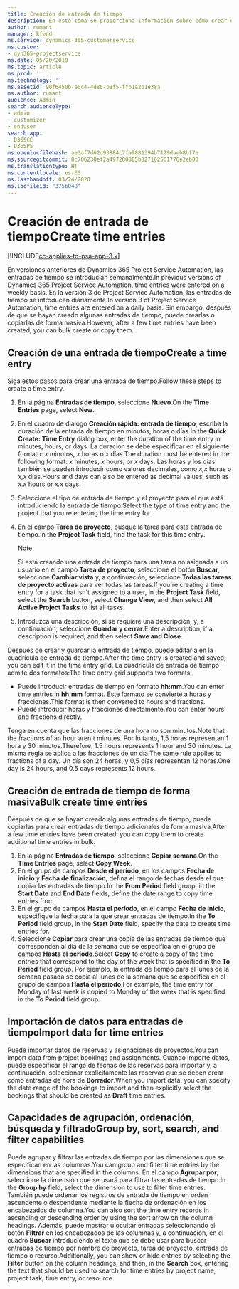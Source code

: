 ```yaml
---
title: Creación de entrada de tiempo
description: En este tema se proporciona información sobre cómo crear entradas de tiempo.
author: rumant
manager: kfend
ms.service: dynamics-365-customerservice
ms.custom:
- dyn365-projectservice
ms.date: 05/20/2019
ms.topic: article
ms.prod: ''
ms.technology: ''
ms.assetid: 90f6450b-e0c4-4d86-b8f5-ffb1a2b1e38a
ms.author: rumant
audience: Admin
search.audienceType:
- admin
- customizer
- enduser
search.app:
- D365CE
- D365PS
ms.openlocfilehash: ae3af7d62d93884c7fa9881394b7129daeb8bf7e
ms.sourcegitcommit: 8c786230ef2a497280885b827162561776e2eb00
ms.translationtype: HT
ms.contentlocale: es-ES
ms.lasthandoff: 03/24/2020
ms.locfileid: "3756048"
---
```

# <a name="create-time-entries"></a><span data-ttu-id="d273e-103">Creación de entrada de tiempo</span><span class="sxs-lookup"><span data-stu-id="d273e-103">Create time entries</span></span>

[!INCLUDE[cc-applies-to-psa-app-3.x](../includes/cc-applies-to-psa-app-3x.md)]

<span data-ttu-id="d273e-104">En versiones anteriores de Dynamics 365 Project Service Automation, las entradas de tiempo se introducían semanalmente.</span><span class="sxs-lookup"><span data-stu-id="d273e-104">In previous versions of Dynamics 365 Project Service Automation, time entries were entered on a weekly basis.</span></span> <span data-ttu-id="d273e-105">En la versión 3 de Project Service Automation, las entradas de tiempo se introducen diariamente.</span><span class="sxs-lookup"><span data-stu-id="d273e-105">In version 3 of Project Service Automation, time entries are entered on a daily basis.</span></span> <span data-ttu-id="d273e-106">Sin embargo, después de que se hayan creado algunas entradas de tiempo, puede crearlas o copiarlas de forma masiva.</span><span class="sxs-lookup"><span data-stu-id="d273e-106">However, after a few time entries have been created, you can bulk create or copy them.</span></span>

## <a name="create-a-time-entry"></a><span data-ttu-id="d273e-107">Creación de una entrada de tiempo</span><span class="sxs-lookup"><span data-stu-id="d273e-107">Create a time entry</span></span>

<span data-ttu-id="d273e-108">Siga estos pasos para crear una entrada de tiempo.</span><span class="sxs-lookup"><span data-stu-id="d273e-108">Follow these steps to create a time entry.</span></span>

1. <span data-ttu-id="d273e-109">En la página **Entradas de tiempo**, seleccione **Nuevo**.</span><span class="sxs-lookup"><span data-stu-id="d273e-109">On the **Time Entries** page, select **New**.</span></span>
2. <span data-ttu-id="d273e-110">En el cuadro de diálogo **Creación rápida: entrada de tiempo**, escriba la duración de la entrada de tiempo en minutos, horas o días.</span><span class="sxs-lookup"><span data-stu-id="d273e-110">In the **Quick Create: Time Entry** dialog box, enter the duration of the time entry in minutes, hours, or days.</span></span> <span data-ttu-id="d273e-111">La duración se debe especificar en el siguiente formato: *x* minutos, *x* horas o *x* días.</span><span class="sxs-lookup"><span data-stu-id="d273e-111">The duration must be entered in the following format: *x* minutes, *x* hours, or *x* days.</span></span> <span data-ttu-id="d273e-112">Las horas y los días también se pueden introducir como valores decimales, como *x,x* horas o *x,x* días.</span><span class="sxs-lookup"><span data-stu-id="d273e-112">Hours and days can also be entered as decimal values, such as *x.x* hours or *x.x* days.</span></span>
3. <span data-ttu-id="d273e-113">Seleccione el tipo de entrada de tiempo y el proyecto para el que está introduciendo la entrada de tiempo.</span><span class="sxs-lookup"><span data-stu-id="d273e-113">Select the type of time entry and the project that you're entering the time entry for.</span></span>
4. <span data-ttu-id="d273e-114">En el campo **Tarea de proyecto**, busque la tarea para esta entrada de tiempo.</span><span class="sxs-lookup"><span data-stu-id="d273e-114">In the **Project Task** field, find the task for this time entry.</span></span>

    > [!NOTE]
    > <span data-ttu-id="d273e-115">Si está creando una entrada de tiempo para una tarea no asignada a un usuario en el campo **Tarea de proyecto**, seleccione el botón **Buscar**, seleccione **Cambiar vista** y, a continuación, seleccione **Todas las tareas de proyecto activas** para ver todas las tareas.</span><span class="sxs-lookup"><span data-stu-id="d273e-115">If you're creating a time entry for a task that isn't assigned to a user, in the **Project Task** field, select the **Search** button, select **Change View**, and then select **All Active Project Tasks** to list all tasks.</span></span>

5. <span data-ttu-id="d273e-116">Introduzca una descripción, si se requiere una descripción, y, a continuación, seleccione **Guardar y cerrar**.</span><span class="sxs-lookup"><span data-stu-id="d273e-116">Enter a description, if a description is required, and then select **Save and Close**.</span></span>

<span data-ttu-id="d273e-117">Después de crear y guardar la entrada de tiempo, puede editarla en la cuadrícula de entrada de tiempo.</span><span class="sxs-lookup"><span data-stu-id="d273e-117">After the time entry is created and saved, you can edit it in the time entry grid.</span></span> <span data-ttu-id="d273e-118">La cuadrícula de entrada de tiempo admite dos formatos:</span><span class="sxs-lookup"><span data-stu-id="d273e-118">The time entry grid supports two formats:</span></span>

- <span data-ttu-id="d273e-119">Puede introducir entradas de tiempo en formato **hh:mm**.</span><span class="sxs-lookup"><span data-stu-id="d273e-119">You can enter time entries in **hh:mm** format.</span></span> <span data-ttu-id="d273e-120">Este formato se convierte a horas y fracciones.</span><span class="sxs-lookup"><span data-stu-id="d273e-120">This format is then converted to hours and fractions.</span></span>
- <span data-ttu-id="d273e-121">Puede introducir horas y fracciones directamente.</span><span class="sxs-lookup"><span data-stu-id="d273e-121">You can enter hours and fractions directly.</span></span>

<span data-ttu-id="d273e-122">Tenga en cuenta que las fracciones de una hora no son minutos.</span><span class="sxs-lookup"><span data-stu-id="d273e-122">Note that the fractions of an hour aren't minutes.</span></span> <span data-ttu-id="d273e-123">Por lo tanto, 1,5 horas representan 1 hora y 30 minutos.</span><span class="sxs-lookup"><span data-stu-id="d273e-123">Therefore, 1.5 hours represents 1 hour and 30 minutes.</span></span> <span data-ttu-id="d273e-124">La misma regla se aplica a las fracciones de un día.</span><span class="sxs-lookup"><span data-stu-id="d273e-124">The same rule applies to fractions of a day.</span></span> <span data-ttu-id="d273e-125">Un día son 24 horas, y 0,5 días representan 12 horas.</span><span class="sxs-lookup"><span data-stu-id="d273e-125">One day is 24 hours, and 0.5 days represents 12 hours.</span></span>

## <a name="bulk-create-time-entries"></a><span data-ttu-id="d273e-126">Creación de entrada de tiempo de forma masiva</span><span class="sxs-lookup"><span data-stu-id="d273e-126">Bulk create time entries</span></span>

<span data-ttu-id="d273e-127">Después de que se hayan creado algunas entradas de tiempo, puede copiarlas para crear entradas de tiempo adicionales de forma masiva.</span><span class="sxs-lookup"><span data-stu-id="d273e-127">After a few time entries have been created, you can copy them to create additional time entries in bulk.</span></span>

1. <span data-ttu-id="d273e-128">En la página **Entradas de tiempo**, seleccione **Copiar semana**.</span><span class="sxs-lookup"><span data-stu-id="d273e-128">On the **Time Entries** page, select **Copy Week**.</span></span>
2. <span data-ttu-id="d273e-129">En el grupo de campos **Desde el período**, en los campos **Fecha de inicio** y **Fecha de finalización**, defina el rango de fechas desde el que copiar las entradas de tiempo.</span><span class="sxs-lookup"><span data-stu-id="d273e-129">In the **From Period** field group, in the **Start Date** and **End Date** fields, define the date range to copy time entries from.</span></span>
3. <span data-ttu-id="d273e-130">En el grupo de campos **Hasta el período**, en el campo **Fecha de inicio**, especifique la fecha para la que crear entradas de tiempo.</span><span class="sxs-lookup"><span data-stu-id="d273e-130">In the **To Period** field group, in the **Start Date** field, specify the date to create time entries for.</span></span>
4. <span data-ttu-id="d273e-131">Seleccione **Copiar** para crear una copia de las entradas de tiempo que corresponden al día de la semana que se especifica en el grupo de campos **Hasta el período**.</span><span class="sxs-lookup"><span data-stu-id="d273e-131">Select **Copy** to create a copy of the time entries that correspond to the day of the week that is specified in the **To Period** field group.</span></span> <span data-ttu-id="d273e-132">Por ejemplo, la entrada de tiempo para el lunes de la semana pasada se copia al lunes de la semana que se especifica en el grupo de campos **Hasta el período**.</span><span class="sxs-lookup"><span data-stu-id="d273e-132">For example, the time entry for Monday of last week is copied to Monday of the week that is specified in the **To Period** field group.</span></span>

## <a name="import-data-for-time-entries"></a><span data-ttu-id="d273e-133">Importación de datos para entradas de tiempo</span><span class="sxs-lookup"><span data-stu-id="d273e-133">Import data for time entries</span></span>

<span data-ttu-id="d273e-134">Puede importar datos de reservas y asignaciones de proyectos.</span><span class="sxs-lookup"><span data-stu-id="d273e-134">You can import data from project bookings and assignments.</span></span> <span data-ttu-id="d273e-135">Cuando importe datos, puede especificar el rango de fechas de las reservas para importar y, a continuación, seleccionar explícitamente las reservas que se deben crear como entradas de hora de **Borrador**.</span><span class="sxs-lookup"><span data-stu-id="d273e-135">When you import data, you can specify the date range of the bookings to import and then explicitly select the bookings that should be created as **Draft** time entries.</span></span>

## <a name="group-by-sort-search-and-filter-capabilities"></a><span data-ttu-id="d273e-136">Capacidades de agrupación, ordenación, búsqueda y filtrado</span><span class="sxs-lookup"><span data-stu-id="d273e-136">Group by, sort, search, and filter capabilities</span></span>

<span data-ttu-id="d273e-137">Puede agrupar y filtrar las entradas de tiempo por las dimensiones que se especifican en las columnas.</span><span class="sxs-lookup"><span data-stu-id="d273e-137">You can group and filter time entries by the dimensions that are specified in the columns.</span></span> <span data-ttu-id="d273e-138">En el campo **Agrupar por**, seleccione la dimensión que se usará para filtrar las entradas de tiempo.</span><span class="sxs-lookup"><span data-stu-id="d273e-138">In the **Group by** field, select the dimension to use to filter time entries.</span></span> <span data-ttu-id="d273e-139">También puede ordenar los registros de entrada de tiempo en orden ascendente o descendente mediante la flecha de ordenación en los encabezados de columna.</span><span class="sxs-lookup"><span data-stu-id="d273e-139">You can also sort the time entry records in ascending or descending order by using the sort arrow on the column headings.</span></span> <span data-ttu-id="d273e-140">Además, puede mostrar u ocultar entradas seleccionando el botón **Filtrar** en los encabezados de las columnas y, a continuación, en el cuadro **Buscar** introduciendo el texto que se debe usar para buscar entradas de tiempo por nombre de proyecto, tarea de proyecto, entrada de tiempo o recurso.</span><span class="sxs-lookup"><span data-stu-id="d273e-140">Additionally, you can show or hide entries by selecting the **Filter** button on the column headings, and then, in the **Search** box, entering the text that should be used to search for time entries by project name, project task, time entry, or resource.</span></span>

